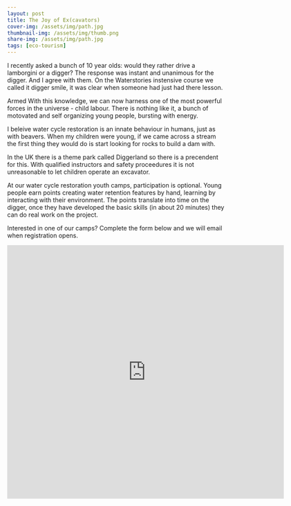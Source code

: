 ```yaml
---
layout: post
title: The Joy of Ex(cavators)
cover-img: /assets/img/path.jpg
thumbnail-img: /assets/img/thumb.png
share-img: /assets/img/path.jpg
tags: [eco-tourism]
---
```


I recently asked a bunch of 10 year olds: would they rather drive a lamborgini or a digger?
The response was instant and unanimous for the digger. And I agree with them.
On the Waterstories instensive course we called it digger smile, it was clear when someone had just had there lesson.

Armed With this knowledge, we can now harness one of the most powerful forces in the universe - child labour.
There is nothing like it, a bunch of motovated and self organizing young people, bursting with energy.

I beleive water cycle restoration is an innate behaviour in humans, just as with beavers.
When my children were young, if we came across a stream the first thing they would do is start looking for rocks to build a dam with.

In the UK there is a theme park called Diggerland so there is a precendent for this.
With qualified instructors and safety proceedures it is not unreasonable to let children operate an excavator.

At our water cycle restoration youth camps, participation is optional. Young people earn points creating water retention features by hand, learning by interacting with their environment.
The points translate into time on the digger, once they have developed the basic skills (in about 20 minutes) they can do real work on the project.

Interested in one of our camps? Complete the form below and we will email when registration opens.

<iframe src="https://docs.google.com/forms/d/e/1FAIpQLSeOJE1mwONh_8NckjOeaDSfnwwvCRPwbaanp5S3n37R0EPVwA/viewform?embedded=true" width="640" height="586" frameborder="0" marginheight="0" marginwidth="0">Loading…</iframe>
